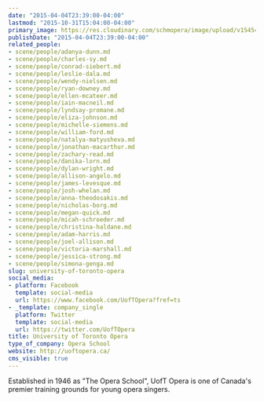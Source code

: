 ```yaml
---
date: "2015-04-04T23:39:00-04:00"
lastmod: "2015-10-31T15:04:00-04:00"
primary_image: https://res.cloudinary.com/schmopera/image/upload/v1545409169/media/webhook-uploads/1446318219559/Logo---UofT.jpg.jpg
publishDate: "2015-04-04T23:39:00-04:00"
related_people:
- scene/people/adanya-dunn.md
- scene/people/charles-sy.md
- scene/people/conrad-siebert.md
- scene/people/leslie-dala.md
- scene/people/wendy-nielsen.md
- scene/people/ryan-downey.md
- scene/people/ellen-mcateer.md
- scene/people/iain-macneil.md
- scene/people/lyndsay-promane.md
- scene/people/eliza-johnson.md
- scene/people/michelle-siemens.md
- scene/people/william-ford.md
- scene/people/natalya-matyusheva.md
- scene/people/jonathan-macarthur.md
- scene/people/zachary-read.md
- scene/people/danika-lorn.md
- scene/people/dylan-wright.md
- scene/people/allison-angelo.md
- scene/people/james-levesque.md
- scene/people/josh-whelan.md
- scene/people/anna-theodosakis.md
- scene/people/nicholas-borg.md
- scene/people/megan-quick.md
- scene/people/micah-schroeder.md
- scene/people/christina-haldane.md
- scene/people/adam-harris.md
- scene/people/joel-allison.md
- scene/people/victoria-marshall.md
- scene/people/jessica-strong.md
- scene/people/simona-genga.md
slug: university-of-toronto-opera
social_media:
- platform: Facebook
  template: social-media
  url: https://www.facebook.com/UofTOpera?fref=ts
- _template: company_single
  platform: Twitter
  template: social-media
  url: https://twitter.com/UofTOpera
title: University of Toronto Opera
type_of_company: Opera School
website: http://uoftopera.ca/
cms_visible: true
---
```


<p>
	<span style="font-weight: normal;">Established in 1946 as "The Opera School", UofT Opera is one of Canada's premier training grounds for young opera singers.</span><br>
</p>

